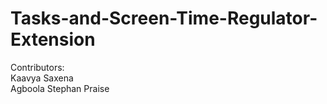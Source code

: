 # Tasks-and-Screen-Time-Regulator-Extension

Contributors: 
<br> Kaavya Saxena
<br> Agboola Stephan Praise
